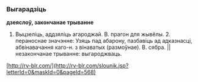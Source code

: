 ### Выгарадзіць
**дзеяслоў, закончанае трыванне**

1. Выцзеліць, аддзяліць агароджай. В. прагон для жывёлы. 2. пераноснае значэнне: Узяць пад абарону, пазбавіць ад адказнасці, абвінавачання каго-н. з вінаватых (размоўнае). В. сябра. || незакончанае трыванне: выгароджваць.

<a rel="author">[http://rv-blr.com/](http://rv-blr.com/slounik.jsp?letterId=0&maskId=0&pageId=568)</a>
